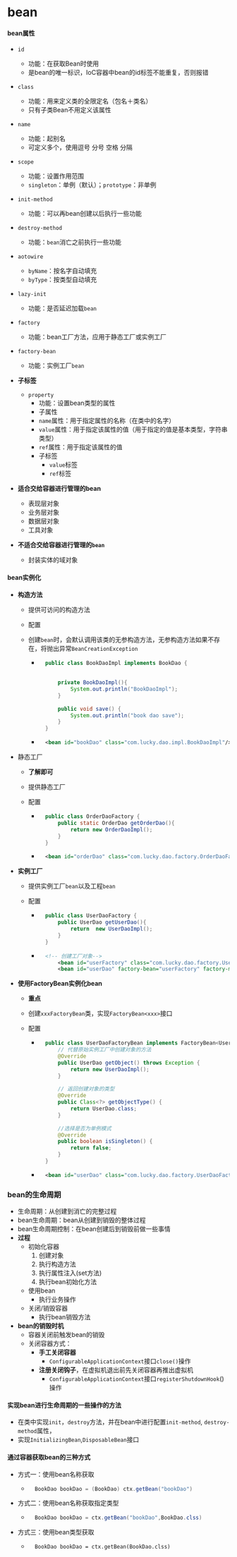 # bean

#### bean属性

- `id`
    - 功能：在获取Bean时使用
    - 是bean的唯一标识，IoC容器中bean的id标签不能重复，否则报错
- `class`
    - 功能：用来定义类的全限定名（包名＋类名）
    - 只有子类Bean不用定义该属性 

- `name`
    - 功能：起别名
    - 可定义多个，使用逗号 分号 空格 分隔
- `scope`
    - 功能：设置作用范围
    - `singleton`：单例（默认）；`prototype`：非单例
- `init-method`
    - 功能：可以再bean创建以后执行一些功能

- `destroy-method`
    - 功能：`bean`消亡之前执行一些功能

- `aotowire`
    - `byName`：按名字自动填充
    - `byType`：按类型自动填充

- `lazy-init`
    - 功能：是否延迟加载`bean`

- `factory`
    - 功能：bean工厂方法，应用于静态工厂或实例工厂

- `factory-bean`
    - 功能：实例工厂`bean`	

- **子标签**
    - `property`
        - 功能：设置bean类型的属性
        - 子属性
        - `name`属性：用于指定属性的名称（在类中的名字）
        - `value`属性：用于指定该属性的值（用于指定的值是基本类型，字符串类型）
        - `ref`属性：用于指定该属性的值
        - 子标签
            - `value`标签
            - `ref`标签

- **适合交给容器进行管理的bean**
    - 表现层对象
    - 业务层对象
    - 数据层对象
    - 工具对象
- **不适合交给容器进行管理的`bean`**
    - 封装实体的域对象





#### bean实例化

- **构造方法**	

    - 提供可访问的构造方法

    - 配置

    - 创建`bean`时，会默认调用该类的无参构造方法，无参构造方法如果不存在，将抛出异常`BeanCreationException`

        - ```java
            public class BookDaoImpl implements BookDao {
                
            
                private BookDaoImpl(){
                    System.out.println("BookDaoImpl");
                }
            
                public void save() {
                    System.out.println("book dao save");
                }
            }
            ```

        - ```xml
            <bean id="bookDao" class="com.lucky.dao.impl.BookDaoImpl"/>
            ```

- 静态工厂

    - **了解即可**

    - 提供静态工厂

    - 配置

        - ```java
            public class OrderDaoFactory {
                public static OrderDao getOrderDao(){
                    return new OrderDaoImpl();
                }
            }
            ```

        - ```xml
            <bean id="orderDao" class="com.lucky.dao.factory.OrderDaoFactory" factory-method="getOrderDao" />
            ```

- **实例工厂**

    - 提供实例工厂`bean`以及工程`bean`

    - 配置

        - ```java
            public class UserDaoFactory {
                public UserDao getUserDao(){
                    return  new UserDaoImpl();
                }
            }
            ```

        - ```xml
            <!-- 创建工厂对象-->
                <bean id="userFactory" class="com.lucky.dao.factory.UserDaoFactory"/>
                <bean id="userDao" factory-bean="userFactory" factory-method="getUserDao"></bean>
            ```

- **使用FactoryBean实例化bean**

    - **重点**

    - 创建`xxxFactoryBean`类，实现`FactoryBean<xxx>`接口

    - 配置

        - ```java
            public class UserDaoFactoryBean implements FactoryBean<UserDao> {
              	// 代替原始实例工厂中创建对象的方法
                @Override
                public UserDao getObject() throws Exception {
                    return new UserDaoImpl();
                }
            
              	// 返回创建对象的类型
                @Override
                public Class<?> getObjectType() {
                    return UserDao.class;
                }
                
              	//选择是否为单例模式
                @Override
                public boolean isSingleton() {
                    return false;
                }
            }
            ```

        - ```xml
            <bean id="userDao" class="com.lucky.dao.factory.UserDaoFactoryBean"/>
            ```








### bean的生命周期

- 生命周期：从创建到消亡的完整过程
- bean生命周期：bean从创建到销毁的整体过程
- bean生命周期控制：在bean创建后到销毁前做一些事情
- **过程**
    - 初始化容器
        1. 创建对象
        2. 执行构造方法
        3. 执行属性注入(set方法)
        4. 执行bean初始化方法
    - 使用bean
        - 执行业务操作
    - 关闭/销毁容器
        - 执行bean销毁方法
- **bean的销毁时机**
    - 容器关闭前触发bean的销毁
    - 关闭容器方式：
        - **手工关闭容器**
            - `ConfigurableApplicationContext`接口`close()`操作
        - **注册关闭钩子**，在虚拟机退出前先关闭容器再推出虚拟机
            - `ConfigurableApplicationContext`接口`registerShutdownHook`()操作

#### 实现bean进行生命周期的一些操作的方法

- 在类中实现`init`，`destroy`方法，并在bean中进行配置`init-method`, `destroy-method`属性，
- 实现`InitializingBean`,`DisposableBean`接口







#### 通过容器获取bean的三种方式

- 方式一：使用bean名称获取

    - ```java
        BookDao bookDao = (BookDao) ctx.getBean("bookDao")
        ```

- 方式二：使用bean名称获取指定类型

    - ```java
        BookDao bookDao = ctx.getBean("bookDao",BookDao.clss)
        ```

- 方式三：使用bean类型获取

    - ```
        BookDao bookDao = ctx.getBean(BookDao.clss)
        ```

### 